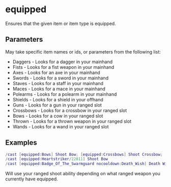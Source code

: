 # equipped

Ensures that the given item or item type is equipped.

## Parameters

May take specific item names or ids, or parameters from the following list:

* Daggers - Looks for a dagger in your mainhand
* Fists - Looks for a fist weapon in your mainhand
* Axes - Looks for an axe in your mainhand
* Swords - Looks for a sword in your mainhand
* Staves - Looks for a staff in your mainhand
* Maces - Looks for a mace in your mainhand
* Polearms - Looks for a polearm in your mainhand
* Shields - Looks for a shield in your offhand
* Guns - Looks for a gun in your ranged slot
* Crossbows - Looks for a crossbow in your ranged slot
* Bows - Looks for a cow in your ranged slot
* Thrown - Looks for a thrown weapon in your ranged slot
* Wands - Looks for a wand in your ranged slot

## Examples

```lua
/cast [equipped:Bows] Shoot Bow; [equipped:Crossbows] Shoot Crossbow; [equipped:Guns] Shoot Gun; [equipped:Thrown] Throw
/cast [equipped:Heartstriker/22811] Shoot Bow
/cast [equipped:Badge_Of_The_Swarmguard nocooldown:Death_Wish] Death Wish;Bloodthirst
```

Will use your ranged shoot ability depending on what ranged weapon you
currently have equipped.
